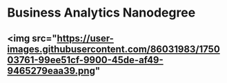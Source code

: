# Business Analytics Nanodegree
## <img src="https://user-images.githubusercontent.com/86031983/175003761-99ee51cf-9900-45de-af49-9465279eaa39.png"
